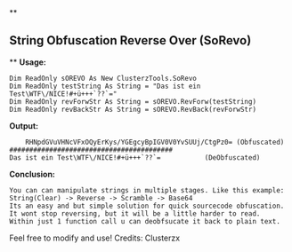 
**

## String Obfuscation Reverse Over (SoRevo)

**
**Usage:**

    Dim ReadOnly sOREVO As New ClusterzTools.SoRevo
    Dim ReadOnly testString As String = "Das ist ein Test\WTF\/NICE!#+ü+++`??`="
    Dim ReadOnly revForwStr As String = sOREVO.RevForw(testString)
    Dim ReadOnly revBackStr As String = sOREVO.RevBack(revForwStr)

**Output:**

    	RHNpdGVuVHNcVFxOQyErKys/YGEgcyBpIGV0V0YvSUUj/CtgPz0= (Obfuscated)
	#########################################
	Das ist ein Test\WTF\/NICE!#+ü+++`??`=		     (DeObfuscated)

**Conclusion:**

	You can can manipulate strings in multiple stages. Like this example:
	String(Clear) -> Reverse -> Scramble -> Base64
	Its an easy and but simple solution for quick sourcecode obfuscation.
	It wont stop reversing, but it will be a little harder to read.
	Within just 1 function call u can deobfsucate it back to plain text.

Feel free to modify and use!
Credits: Clusterzx
